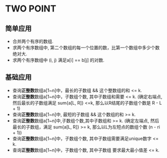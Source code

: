 # TWO POINT

## 简单应用 
+ 合并两个有序的数组.
+ 求两个有序数组中, 第二个数组的每一个位置的数，比第一个数组中多少个数绝对大.
+ 求两个有序数组中 (i, j) 满足a[i] == b[j] 的对数.

## 基础应用
+ 查询**正整数**数组a[1~n]中，最长的子数组 && 这个整数组的和 <= k.
+ 查询**正整数**数组a[1~n]中，子数组个数, 其中子数组和需要 <= k. (确定右端点, 然后最长的子数组满足 sum{a[L, R]} <=k, 那么以R结尾的子数组个数是 R - L + 1)
+ 查询**正整数**数组a[1~n]中, 最短的子数组 && 这个数组的和 >= k.
+ 查询**正整数**数组a[1~n]中,子数组个数,其中子数组和 >= k.  (确定左端点, 然后最长的子数组，满足 sum{a[L, R]} >= k, 那么以L为左短点的数组个数 (n - ri + 1))
+ 查询**正整数**数组a[1~n]中，子数组个数, 其中子数组需要满足unique数字 <= k.
+ 查询**正整数**数组a[1~n]中，子数组个数, 其中子数组 要求最大最小值差 <= k. 